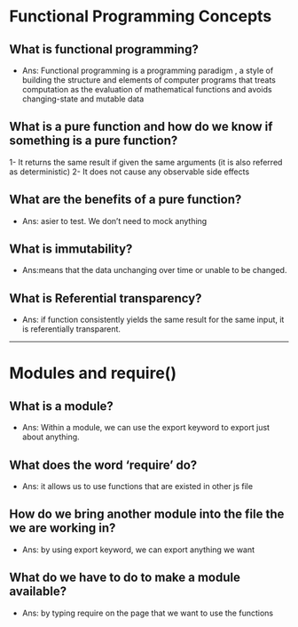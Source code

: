 # Functional Programming Concepts



## What is functional programming?
* Ans: Functional programming is a programming paradigm , a style of building the structure and elements of computer programs that treats computation as the evaluation of mathematical functions and avoids changing-state and mutable data
## What is a pure function and how do we know if something is a pure function?
1- It returns the same result if given the same arguments (it is also referred as deterministic)
2- It does not cause any observable side effects
## What are the benefits of a pure function?
* Ans: asier to test. We don’t need to mock anything
## What is immutability?
* Ans:means that the data unchanging over time or unable to be changed.
## What is Referential transparency?
* Ans:  if function consistently yields the same result for the same input, it is referentially transparent.

********************************************************

# Modules and require()

## What is a module?
* Ans: Within a module, we can use the export keyword to export just about anything.
## What does the word ‘require’ do?
* Ans: it allows us to use functions that are existed in other js file
## How do we bring another module into the file the we are working in?
* Ans: by using export keyword, we can export anything we want
## What do we have to do to make a module available?
* Ans: by typing require on the page that we want to use the functions